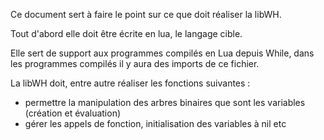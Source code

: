Ce document sert à faire le point sur ce que doit réaliser la libWH.

Tout d'abord elle doit être écrite en lua, le langage cible.

Elle sert de support aux programmes compilés en Lua depuis While,
dans les programmes compilés il y aura des imports de ce fichier.

La libWH doit, entre autre réaliser les fonctions suivantes :
* permettre la manipulation des arbres binaires que sont les variables
  (création et évaluation)
* gérer les appels de fonction, initialisation des variables à nil etc
